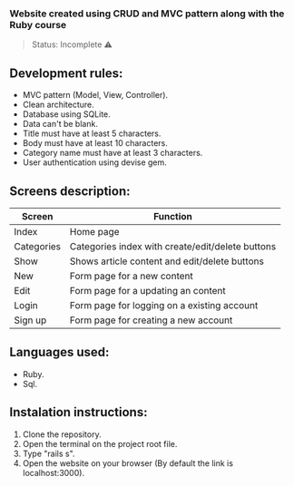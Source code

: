 ### Website created using CRUD and MVC pattern along with the Ruby course
> Status: Incomplete ⚠️

## Development rules:
+ MVC pattern (Model, View, Controller).
+ Clean architecture.
+ Database using SQLite.
+ Data can't be blank.
+ Title must have at least 5 characters.
+ Body must have at least 10 characters.
+ Category name must have at least 3 characters.
+ User authentication using devise gem.

## Screens description:
|Screen|Function|
|----------------|--------------------------------------------------|
|Index|Home page|
|Categories|Categories index with create/edit/delete buttons|
|Show|Shows article content and edit/delete buttons|
|New|Form page for a new content|
|Edit|Form page for a updating an content|
|Login|Form page for logging on a existing account|
|Sign up|Form page for creating a new account|

## Languages used:
+ Ruby.
+ Sql.

## Instalation instructions:
1) Clone the repository.
2) Open the terminal on the project root file.
3) Type "rails s".
4) Open the website on your browser (By default the link is localhost:3000).
